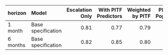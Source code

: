 |horizon  |Model              | Escalation Only| With PITF Predictors| Weighted by PITF| PITF Split Population| PITF Only|
|:--------|:------------------|---------------:|--------------------:|----------------:|---------------------:|---------:|
|1 month  |Base specification |            0.81|                 0.77|             0.79|                  0.86|      0.76|
|6 months |Base specification |            0.82|                 0.85|             0.80|                  0.77|      0.74|
